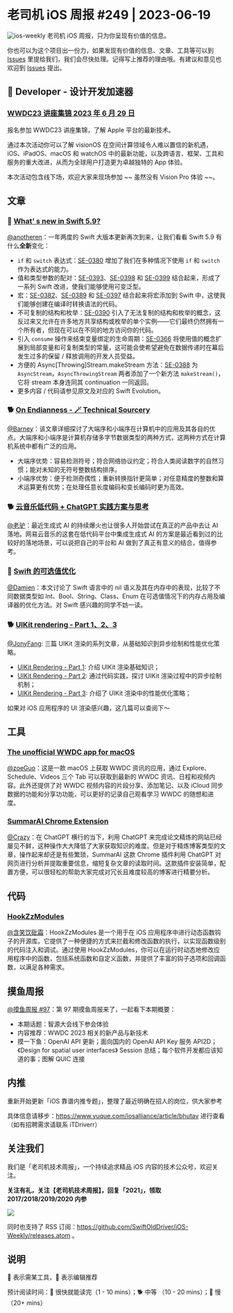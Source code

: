 # 老司机 iOS 周报 #249 | 2023-06-19

![ios-weekly](https://github.com/SwiftOldDriver/iOS-Weekly/blob/master/assets/249.png?raw=true)
老司机 iOS 周报，只为你呈现有价值的信息。

你也可以为这个项目出一份力，如果发现有价值的信息、文章、工具等可以到 [Issues](https://github.com/SwiftOldDriver/iOS-Weekly/issues) 里提给我们，我们会尽快处理。记得写上推荐的理由哦。有建议和意见也欢迎到 [Issues](https://github.com/SwiftOldDriver/iOS-Weekly/issues) 提出。

##  Developer - 设计开发加速器

### [WWDC23 讲座集锦 2023 年 6 月 29 日](https://developer.apple.com/events/view/962Y67Q743/dashboard)

报名参加 WWDC23 讲座集锦，了解 Apple 平台的最新技术。

通过本次活动你可以了解 visionOS 在空间计算领域令人难以置信的新机遇，iOS、iPadOS、macOS 和 watchOS 中的最新功能，以及跨语言、框架、工具和服务的重大改进，从而为全球用户打造更为卓越独特的 App 体验。

本次活动包含线下场，欢迎大家来现场参加 ~~ 虽然没有 Vision Pro 体验 ~~。

## 文章

### 🐢 [What’ s new in Swift 5.9?](https://www.hackingwithswift.com/articles/258/whats-new-in-swift-5-9)

[@anotheren](https://github.com/anotheren)：一年两度的 Swift 大版本更新再次到来，让我们看看 Swift 5.9 有什么**全新**变化：

- `if` 和 `switch` 表达式：[SE-0380](https://github.com/apple/swift-evolution/blob/main/proposals/0380-if-switch-expressions.md) 增加了我们在多种情况下使用 `if` 和 `switch` 作为表达式的能力。
- 值和类型参数的配对：[SE-0393](https://github.com/apple/swift-evolution/blob/main/proposals/0393-parameter-packs.md)、[SE-0398](https://github.com/apple/swift-evolution/blob/main/proposals/0398-variadic-types.md) 和 [SE-0399](https://github.com/apple/swift-evolution/blob/main/proposals/0399-tuple-of-value-pack-expansion.md) 结合起来，形成了一系列 Swift 改进，使我们能够使用可变泛型。
- 宏：[SE-0382](https://github.com/apple/swift-evolution/blob/main/proposals/0382-expression-macros.md)、[SE-0389](https://github.com/apple/swift-evolution/blob/main/proposals/0389-attached-macros.md) 和 [SE-0397](https://github.com/apple/swift-evolution/blob/main/proposals/0397-freestanding-declaration-macros.md) 结合起来将宏添加到 Swift 中，这使我们能够创建在编译时转换语法的代码。
- 不可复制的结构和枚举：[SE-0390](https://github.com/apple/swift-evolution/blob/main/proposals/0390-noncopyable-structs-and-enums.md) 引入了无法复制的结构和枚举的概念，这反过来又允许在许多地方共享结构或枚举的单个实例——它们最终仍然拥有一个所有者，但现在可以在不同的地方访问你的代码。
- 引入 `consume` 操作来结束变量绑定的生命周期：[SE-0366](https://github.com/apple/swift-evolution/blob/main/proposals/0366-move-function.md) 将使用值的概念扩展到局部变量和可复制类型的常量，这可能会使希望避免在数据传递时在幕后发生过多的保留 / 释放调用的开发人员受益。
- 方便的 Async[Throwing]Stream.makeStream 方法：[SE-0388](https://github.com/apple/swift-evolution/blob/main/proposals/0388-async-stream-factory.md) 为 `AsyncStream`，`AsyncThrowingStream` 两者添加了一个新方法 `makeStream()`，它将 stream 本身连同其 continuation 一同返回。
- 更多内容 / 代码请参见原文及对应的 Swift Evolution。

### 🐕 [On Endianness - 🪄 Technical Sourcery](https://www.technicalsourcery.net/posts/on-endianness/)

[@Barney](https://github.com/BarneyZhaoooo)：该文章详细探讨了大端序和小端序在计算机中的应用及其各自的优点。大端序和小端序是计算机存储多字节数据类型的两种方式，这两种方式在计算机系统中都有广泛的应用。

- 大端序优势：容易检测符号；符合网络协议约定；符合人类阅读数字的自然习惯；能对未知的无符号整数结构排序。
- 小端序优势：便于检测奇偶性；重新转换指针更简单；对任意精度的整数和算术运算更有优势；在处理任意长度编码和变长编码时更为高效。

### 🐕 [云音乐低代码 + ChatGPT 实践方案与思考](https://mp.weixin.qq.com/s/jaIiVI636uJBOOKsXuHCpw)

[@老驴](https://weibo.com/u/6090610445)：最近生成式 AI 的持续爆火也让很多人开始尝试在真正的产品中去让 AI 落地。网易云音乐的这套在低代码平台中集成生成式 AI 的方案是最近看到过的比较好的落地场景，可以说把自己的平台和 AI 做到了真正有意义的结合，值得参考。


### 🐎 [Swift 的可选值优化](https://mp.weixin.qq.com/s/aloL0oyFUYIukhaqE-YfTA)

[@Damien](https://github.com/zengyima)：本文讨论了 Swift 语言中的 nil 语义及其在内存中的表现，比较了不同数据类型如 Int、Bool、String、Class、Enum 在可选值情况下的内存占用及编译器的优化方法。对 Swift 感兴趣的同学不妨一读。

### 🐕 [UIKit rendering - Part 1、2、3](https://fabernovel.github.io/2021-01-04/uikit-rendering-part-1)

[@JonyFang](https://github.com/JonyFang): 三篇 UIKit 渲染的系列文章，从基础知识到异步绘制和性能优化策略。

- [UIKit Rendering - Part 1](https://fabernovel.github.io/2021-01-04/uikit-rendering-part-1): 介绍 UIKit 渲染基础知识；
- [UIKit Rendering - Part 2](https://fabernovel.github.io/2021-01-04/uikit-rendering-part-2): 通过代码实践，探讨 UIKit 渲染过程中的异步绘制机制；
- [UIKit Rendering - Part 3](https://fabernovel.github.io/2021-01-04/uikit-rendering-part-3): 介绍了 UIKit 渲染中的性能优化策略；

如果对 iOS 应用程序的 UI 渲染感兴趣，这几篇可以查阅下～

## 工具

###  [The unofficial WWDC app for macOS](https://github.com/insidegui/WWDC)

[@zoeGuo](https://github.com/zoeGuo)：这是一款 macOS 上获取 WWDC 资讯的应用，通过 Explore、Schedule、Videos 三个 Tab 可以获取到最新的 WWDC 资讯、日程和视频内容。此外还提供了对 WWDC 视频内容的片段分享、添加笔记、以及 iCloud 同步数据的功能和分享功功能，可以更好的记录自己观看学习 WWDC 的随想和进度。

### [SummarAI Chrome Extension](https://github.com/zhangferry/SummarAI)

[@Crazy](https://github.com/jiyan135960)：在 ChatGPT 横行的当下，利用 ChatGPT 来完成论文精炼的网站已经屡见不鲜，这种操作大大降低了大家获取知识的难度。但是对于精炼博客类型的文章，操作起来却还是有些繁琐，SummarAI 这款 Chrome 插件利用 ChatGPT 对网页进行分析并提取重要信息，缩短复杂文章的读取时间。这款插件安装简单，配置方便，可以很轻松的帮助大家完成对冗长且难度较高的博客进行精要分析。

## 代码

### [HookZzModules](https://github.com/jmpews/HookZzModules/tree/master/AntiDebugBypass)

[@含笑饮砒霜](https://weibo.com/chinafishnews/)：HookZzModules 是一个用于在 iOS 应用程序中进行动态函数钩子的开源库。它提供了一种便捷的方式来拦截和修改函数的执行，以实现函数级别的代码注入和调试。通过使用 HookZzModules，你可以在运行时动态地修改应用程序中的函数，包括系统函数和自定义函数，并提供了丰富的钩子选项和回调函数，以满足各种需求。


## 摸鱼周报

[@摸鱼周报 #97](https://mp.weixin.qq.com/s/6HRxZXAJcTZKGZiNX2eBYQ)：第 97 期摸鱼周报来了，一起看下本期概要：

* 本期话题：智源大会线下参会体验
* 内容推荐：WWDC 2023 相关的新产品与新技术
* 摸一下鱼：OpenAI API 更新；面向国内的 OpenAI API Key 服务 API2D； 《Design for spatial user interfaces》 Session 总结；每个软件开发都应该知道的事；图解 QUIC 连接

## 内推

重新开始更新「iOS 靠谱内推专题」，整理了最近明确在招人的岗位，供大家参考

具体信息请移步：https://www.yuque.com/iosalliance/article/bhutav 进行查看（如有招聘需求请联系 iTDriverr）

## 关注我们

我们是「老司机技术周报」，一个持续追求精品 iOS 内容的技术公众号，欢迎关注。

**关注有礼，关注【老司机技术周报】，回复「2021」，领取 2017/2018/2019/2020 内参**

![](https://github.com/SwiftOldDriver/iOS-Weekly/blob/master/assets/qrcode_for_wechat.jpg?raw=true)

同时也支持了 RSS 订阅：https://github.com/SwiftOldDriver/iOS-Weekly/releases.atom 。

## 说明

🚧 表示需某工具，🌟 表示编辑推荐

预计阅读时间：🐎 很快就能读完（1 - 10 mins）；🐕 中等 （10 - 20 mins）；🐢 慢（20+ mins）
